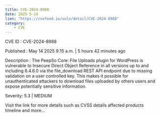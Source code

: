 ```yaml
---
title: CVE-2024-8988
date: 2025-5-14
lien: "https://cvefeed.io/vuln/detail/CVE-2024-8988"
category:
    - CVE
---
```


CVE ID : CVE-2024-8988

Published :  May 14
2025
9:15 a.m. | 5 hours
42 minutes ago

Description : The PeepSo Core: File Uploads plugin for WordPress is vulnerable to Insecure Direct Object Reference in all versions up to
and including
6.4.6.0 via the file_download REST API endpoint due to missing validation on a user controlled key. This makes it possible for unauthenticated attackers to download files uploaded by others users and expose potentially sensitive information.

Severity: 5.3 | MEDIUM

Visit the link for more details
such as CVSS details
affected products
timeline
and more...
